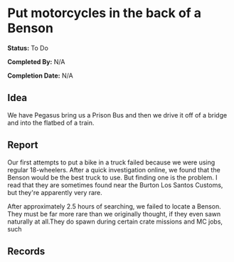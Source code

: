 # Put motorcycles in the back of a Benson

**Status:** To Do

**Completed By:** N\/A

**Completion Date:** N\/A

## Idea

We have Pegasus bring us a Prison Bus and then we drive it off of a bridge and into the flatbed of a train.

## Report

Our first attempts to put a bike in a truck failed because we were using regular 18-wheelers. After a quick investigation online, we found that the Benson would be the best truck to use. But finding one is the problem. I read that they are sometimes found near the Burton Los Santos Customs, but they're apparently very rare.

After approximately 2.5 hours of searching, we failed to locate a Benson. They must be far more rare than we originally thought, if they even sawn naturally at all.They do spawn during certain crate missions and MC jobs, such 

## Records

